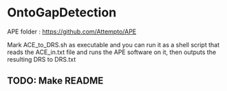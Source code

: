 # OntoGapDetection

APE folder : https://github.com/Attempto/APE

Mark ACE_to_DRS.sh as executable and you can run it as a shell script that reads the ACE_in.txt file and runs the APE software on it, then outputs the resulting DRS to DRS.txt

## TODO: Make README
